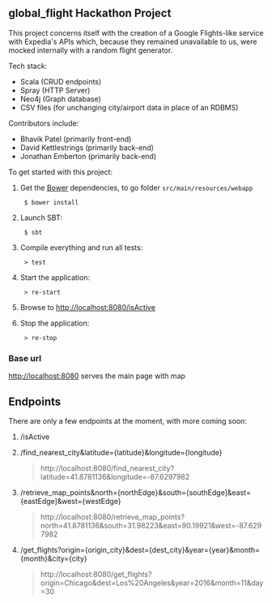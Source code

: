 ## global_flight Hackathon Project

This project concerns itself with the creation of a Google Flights-like service with Expedia's APIs which, because they remained unavailable to us, were mocked internally with a random flight generator.

Tech stack:
- Scala (CRUD endpoints)
- Spray (HTTP Server)
- Neo4j (Graph database)
- CSV files (for unchanging city/airport data in place of an RDBMS)

Contributors include:
- Bhavik Patel (primarily front-end)
- David Kettlestrings (primarily back-end)
- Jonathan Emberton (primarily back-end)

To get started with this project:

1. Get the [Bower](https://bower.io/) dependencies, to go folder `src/main/resources/webapp`

        $ bower install

2. Launch SBT:

        $ sbt

3. Compile everything and run all tests:

        > test

4. Start the application:

        > re-start

5. Browse to [http://localhost:8080/isActive](http://localhost:8080/isActive)

6. Stop the application:

        > re-stop

### Base url

[http://localhost:8080](http://localhost:8080) serves the main page with map

## Endpoints

There are only a few endpoints at the moment, with more coming soon:

1. /isActive

2. /find_nearest_city&latitude={latitude}&longitude={longitude}

    > http://localhost:8080/find_nearest_city?latitude=41.8781136&longitude=-87.6297982

3. /retrieve_map_points&north={northEdge}&south={southEdge]&east={eastEdge]&west={westEdge}

    > http://localhost:8080/retrieve_map_points?north=41.8781136&south=31.98223&east=90.19921&west=-87.6297982
    
4. /get_flights?origin={origin_city}&dest={dest_city}&year={year}&month={month}&city={city}

    > http://localhost:8080/get_flights?origin=Chicago&dest=Los%20Angeles&year=2016&month=11&day=30